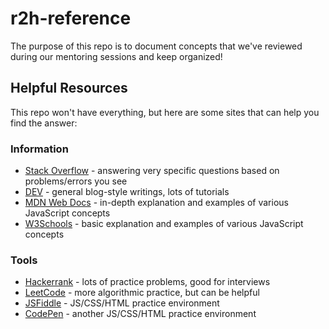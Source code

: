 # r2h-reference

The purpose of this repo is to document concepts that we've reviewed during our mentoring sessions and keep organized!

## Helpful Resources

This repo won't have everything, but here are some sites that can help you find the answer:

### Information
- [Stack Overflow](https://stackoverflow.com/) - answering very specific questions based on problems/errors you see
- [DEV](https://dev.to/) - general blog-style writings, lots of tutorials
- [MDN Web Docs](https://developer.mozilla.org/en-US/docs/Web/JavaScript) - in-depth explanation and examples of various JavaScript concepts
- [W3Schools](https://www.w3schools.com/) - basic explanation and examples of various JavaScript concepts

### Tools
- [Hackerrank](https://www.hackerrank.com/) - lots of practice problems, good for interviews
- [LeetCode](https://leetcode.com/) - more algorithmic practice, but can be helpful
- [JSFiddle](https://jsfiddle.net/) - JS/CSS/HTML practice environment
- [CodePen](https://codepen.io/) - another JS/CSS/HTML practice environment
